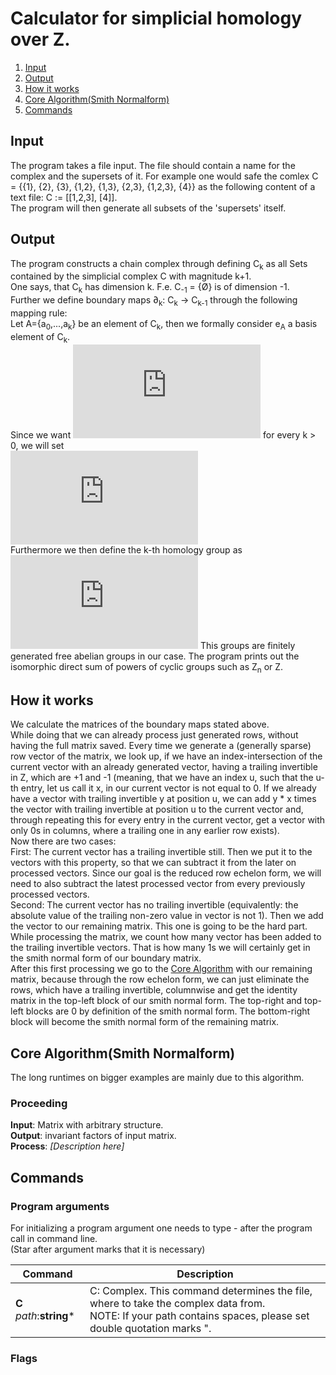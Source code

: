 # Calculator for simplicial homology over Z.
1. [Input](#input)
2. [Output](#output)
3. [How it works](#work)
4. [Core Algorithm(Smith Normalform)](#core)
5. [Commands](#cmds)

## Input <a name="input"></a>
The program takes a file input. The file should contain a name for the complex and the supersets of it.
For example one would safe the comlex C = {{1}, {2}, {3}, {1,2}, {1,3}, {2,3}, {1,2,3}, {4}} as the following content of a text file:
C := [[1,2,3], [4]].<br>
The program will then generate all subsets of the 'supersets' itself.
## Output <a name="output"></a>
The program constructs a chain complex through defining C<sub>k</sub> as all Sets contained by the simplicial complex C with magnitude k+1.<br>
One says, that C<sub>k</sub> has dimension k. F.e. C<sub>-1</sub> = {Ø} is of dimension -1.<br>
Further we define boundary maps ∂<sub>k</sub>: C<sub>k</sub> -> C<sub>k-1</sub> through the following mapping rule:<br>
Let A={a<sub>0</sub>,...,a<sub>k</sub>} be an element of C<sub>k</sub>, then we formally consider e<sub>A</sub> a basis element of C<sub>k</sub>.<br>
Since we want ![equation](http://latex.codecogs.com/gif.latex?%5Cpartial_k%20%5Ccirc%20%5Cpartial_%7Bk-1%7D%20%3D%200) for every k > 0, we will set<br>
![equation](http://latex.codecogs.com/gif.latex?%5Cpartial_k%28e_A%29%20%3D%20%5Csum_%7Bi%20%3D%200%7D%5Ek%20%7B%28-1%29%5Ei%20e_%7BA%5Csetminus%5C%7Ba_i%5C%7D%7D%7D)
<br>
Furthermore we then define the k-th homology group as ![equation](http://latex.codecogs.com/gif.latex?H_k%28C%29%20%3D%20%7Bker%7E%5Cpartial_k%7D/%7Bim%7E%5Cpartial_%7Bk&plus;1%7D%7D)
This groups are finitely generated free abelian groups in our case. The program prints out the isomorphic direct sum of powers of cyclic groups such as Z<sub>n</sub> or Z.<br>
## How it works <a name="work"></a>
We calculate the matrices of the boundary maps stated above.<br>
While doing that we can already process just generated rows, without having the full matrix saved. Every time we generate a (generally sparse) row vector of the matrix, we look up, if we have an index-intersection of the current vector with an already generated vector, having a trailing invertible in Z, which are +1 and -1 (meaning, that we have an index u, such that the u-th entry, let us call it x, in our current vector is not equal to 0. If we already have a vector with trailing invertible y at position u, we can add y * x times the vector with trailing invertible at position u to the current vector and, through repeating this for every entry in the current vector, get a vector with only 0s in columns, where a trailing one in any earlier row exists).<br>
Now there are two cases:<br>
First: The current vector has a trailing invertible still. Then we put it to the vectors with this property, so that we can subtract it from the later on processed vectors. Since our goal is the reduced row echelon form, we will need to also subtract the latest processed vector from every previously processed vectors.<br>
Second: The current vector has no trailing invertible (equivalently: the absolute value of the trailing non-zero value in vector is not 1). Then we add the vector to our remaining matrix. This one is going to be the hard part.<br>
While processing the matrix, we count how many vector has been added to the trailing invertible vectors. That is how many 1s we will certainly get in the smith normal form of our boundary matrix.<br>
After this first processing we go to the [Core Algorithm](#core) with our remaining matrix, because through the row echelon form, we can just eliminate the rows, which have a trailing invertible, columnwise and get the identity matrix in the top-left block of our smith normal form. The top-right and top-left blocks are 0 by definition of the smith normal form. The bottom-right block will become the smith normal form of the remaining matrix.<br>
## Core Algorithm(Smith Normalform) <a name="core"></a>
The long runtimes on bigger examples are mainly due to this algorithm.
### Proceeding
**Input**: Matrix with arbitrary structure.<br>
**Output**: invariant factors of input matrix.<br>
**Process**: *[Description here]*
## Commands <a name="cmd"></a>
### Program arguments
For initializing a program argument one needs to type -<command> <parameters> after the program call in command line.<br>
(Star after argument marks that it is necessary)

| Command       | Description   |
| ------------- | ------------- |
| **C** *path*:**string**\* | C: Complex. This command determines the file, where to take the complex data from.<br> NOTE: If your path contains spaces, please set double quotation marks ". |
### Flags
